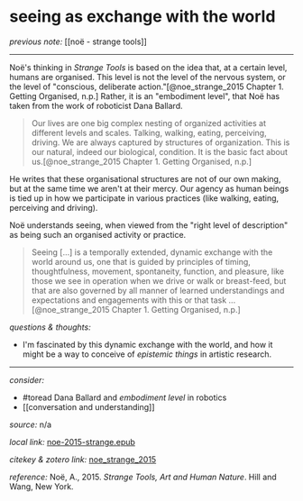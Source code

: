 # seeing as exchange with the world

_previous note:_ [[noë - strange tools]]

---

Noë's thinking in _Strange Tools_ is based on the idea that, at a certain level, humans are organised. This level is not the level of the nervous system, or the level of "conscious, deliberate action."[@noe_strange_2015 Chapter 1. Getting Organised, n.p.] Rather, it is an "embodiment level", that Noë has taken from the work of roboticist Dana Ballard.

>Our lives are one big complex nesting of organized activities at different levels and scales. Talking, walking, eating, perceiving, driving. We are always captured by structures of organization. This is our natural, indeed our biological, condition. It is the basic fact about us.[@noe_strange_2015 Chapter 1. Getting Organised, n.p.]

He writes that these organisational structures are not of our own making, but at the same time we aren't at their mercy. Our agency as human beings is tied up in how we participate in various practices (like walking, eating, perceiving and driving).

Noë understands seeing, when viewed from the "right level of description" as being such an organised activity or practice. 

>Seeing [...] is a temporally extended, dynamic exchange with the world around us, one that is guided by principles of timing, thoughtfulness, movement, spontaneity, function, and pleasure, like those we see in operation when we drive or walk or breast-feed, but that are also governed by all manner of learned understandings and expectations and engagements with this or that task ... [@noe_strange_2015 Chapter 1. Getting Organised, n.p.]


_questions & thoughts:_

- I'm fascinated by this dynamic exchange with the world, and how it might be a way to conceive of _epistemic things_ in artistic research. 

--- 

_consider:_

- #toread Dana Ballard and _embodiment level_ in robotics
- [[conversation and understanding]]


_source:_ n/a

_local link:_ [noe-2015-strange.epub](hook://file/mT3dr3uDv?p=RHJvcGJveC9iaWJsaW9ncmFwaHkgcGRmcw==&n=noe-2015-strange.epub)

_citekey & zotero link:_ [noe_strange_2015](zotero://select/items/1_GJLYSMRA)

_reference:_ Noë, A., 2015. _Strange Tools, Art and Human Nature_. Hill and Wang, New York.